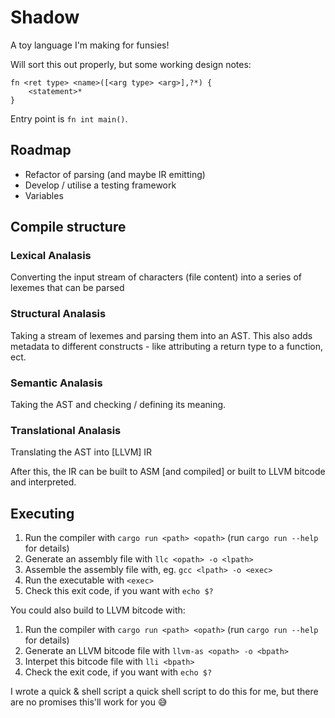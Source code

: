 # Shadow

A toy language I'm making for funsies!

Will sort this out properly, but some working design notes:

```
fn <ret type> <name>([<arg type> <arg>],?*) {
    <statement>*
}
```

Entry point is `fn int main()`.

## Roadmap

- Refactor of parsing (and maybe IR emitting)
- Develop / utilise a testing framework
- Variables

## Compile structure

### Lexical Analasis

Converting the input stream of characters (file content) into a series of lexemes that can be parsed

### Structural Analasis

Taking a stream of lexemes and parsing them into an AST.
This also adds metadata to different constructs - like attributing a return type to a function, ect.

### Semantic Analasis

Taking the AST and checking / defining its meaning. 

### Translational Analasis

Translating the AST into [LLVM] IR

After this, the IR can be built to ASM [and compiled] or built to LLVM bitcode and interpreted.

## Executing

1) Run the compiler with `cargo run <path> <opath>` (run `cargo run --help` for details)
2) Generate an assembly file with `llc <opath> -o <lpath>`
3) Assemble the assembly file with, eg. `gcc <lpath> -o <exec>`
4) Run the executable with `<exec>`
5) Check this exit code, if you want with `echo $?`

You could also build to LLVM bitcode with: 

1) Run the compiler with `cargo run <path> <opath>` (run `cargo run --help` for details)
2) Generate an LLVM bitcode file with `llvm-as <opath> -o <bpath>`
3) Interpet this bitcode file with `lli <bpath>`
4) Check the exit code, if you want with `echo $?`

I wrote a quick & shell script a quick shell script to do this for me,
but there are no promises this'll work for you :sweat_smile:

